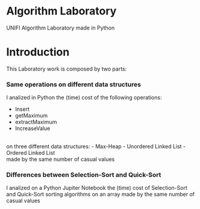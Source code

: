 # Algorithm Laboratory
 UNIFI Algorithm Laboratory made in Python
# Introduction
 This Laboratory work is composed by two parts:
 ### Same operations on different data structures
 I analized in Python the (time) cost of the following operations:
  - Insert
  - getMaximum
  - extractMaximum
  - IncreaseValue<br>
 <br>
 on three different data structures:
 - Max-Heap
 - Unordered Linked List
 - Ordered Linked List<br>
 made by the same number of casual values
 
### Differences between Selection-Sort and Quick-Sort
I analized on a Python Jupiter Notebook the (time) cost of Selection-Sort and Quick-Sort sorting algorithms on an array made by the same number of casual values
